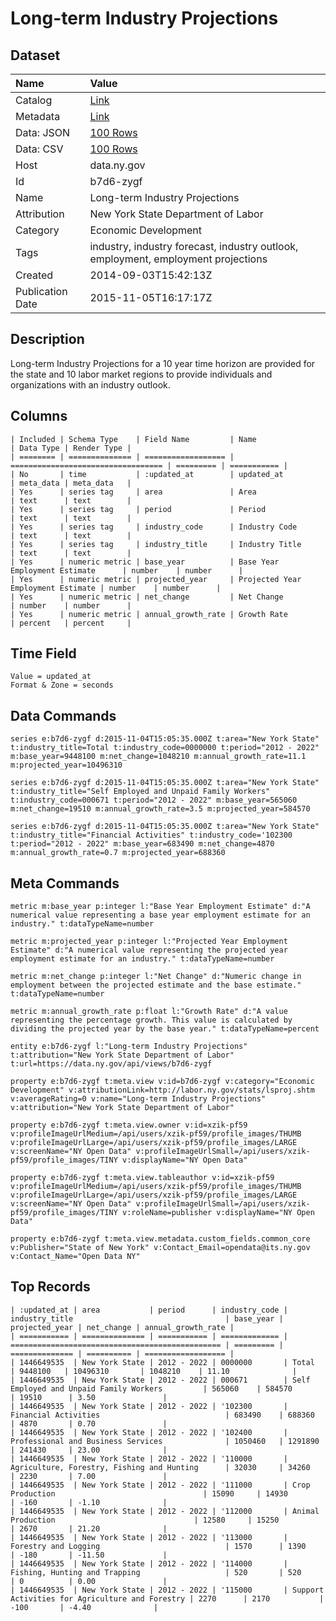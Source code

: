 # Long-term Industry Projections

## Dataset

| Name | Value |
| :--- | :---- |
| Catalog | [Link](https://catalog.data.gov/dataset/long-term-industry-projections) |
| Metadata | [Link](https://data.ny.gov/api/views/b7d6-zygf) |
| Data: JSON | [100 Rows](https://data.ny.gov/api/views/b7d6-zygf/rows.json?max_rows=100) |
| Data: CSV | [100 Rows](https://data.ny.gov/api/views/b7d6-zygf/rows.csv?max_rows=100) |
| Host | data.ny.gov |
| Id | b7d6-zygf |
| Name | Long-term Industry Projections |
| Attribution | New York State Department of Labor |
| Category | Economic Development |
| Tags | industry, industry forecast, industry outlook, employment, employment projections |
| Created | 2014-09-03T15:42:13Z |
| Publication Date | 2015-11-05T16:17:17Z |

## Description

Long-term Industry Projections for a 10 year time horizon are provided for the state and 10 labor market regions to provide individuals and organizations with an industry outlook.

## Columns

```ls
| Included | Schema Type    | Field Name         | Name                               | Data Type | Render Type |
| ======== | ============== | ================== | ================================== | ========= | =========== |
| No       | time           | :updated_at        | updated_at                         | meta_data | meta_data   |
| Yes      | series tag     | area               | Area                               | text      | text        |
| Yes      | series tag     | period             | Period                             | text      | text        |
| Yes      | series tag     | industry_code      | Industry Code                      | text      | text        |
| Yes      | series tag     | industry_title     | Industry Title                     | text      | text        |
| Yes      | numeric metric | base_year          | Base Year Employment Estimate      | number    | number      |
| Yes      | numeric metric | projected_year     | Projected Year Employment Estimate | number    | number      |
| Yes      | numeric metric | net_change         | Net Change                         | number    | number      |
| Yes      | numeric metric | annual_growth_rate | Growth Rate                        | percent   | percent     |
```

## Time Field

```ls
Value = updated_at
Format & Zone = seconds
```

## Data Commands

```ls
series e:b7d6-zygf d:2015-11-04T15:05:35.000Z t:area="New York State" t:industry_title=Total t:industry_code=0000000 t:period="2012 - 2022" m:base_year=9448100 m:net_change=1048210 m:annual_growth_rate=11.1 m:projected_year=10496310

series e:b7d6-zygf d:2015-11-04T15:05:35.000Z t:area="New York State" t:industry_title="Self Employed and Unpaid Family Workers" t:industry_code=000671 t:period="2012 - 2022" m:base_year=565060 m:net_change=19510 m:annual_growth_rate=3.5 m:projected_year=584570

series e:b7d6-zygf d:2015-11-04T15:05:35.000Z t:area="New York State" t:industry_title="Financial Activities" t:industry_code='102300 t:period="2012 - 2022" m:base_year=683490 m:net_change=4870 m:annual_growth_rate=0.7 m:projected_year=688360
```

## Meta Commands

```ls
metric m:base_year p:integer l:"Base Year Employment Estimate" d:"A numerical value representing a base year employment estimate for an industry." t:dataTypeName=number

metric m:projected_year p:integer l:"Projected Year Employment Estimate" d:"A numerical value representing the projected year employment estimate for an industry." t:dataTypeName=number

metric m:net_change p:integer l:"Net Change" d:"Numeric change in employment between the projected estimate and the base estimate." t:dataTypeName=number

metric m:annual_growth_rate p:float l:"Growth Rate" d:"A value representing the percentage growth. This value is calculated by dividing the projected year by the base year." t:dataTypeName=percent

entity e:b7d6-zygf l:"Long-term Industry Projections" t:attribution="New York State Department of Labor" t:url=https://data.ny.gov/api/views/b7d6-zygf

property e:b7d6-zygf t:meta.view v:id=b7d6-zygf v:category="Economic Development" v:attributionLink=http://labor.ny.gov/stats/lsproj.shtm v:averageRating=0 v:name="Long-term Industry Projections" v:attribution="New York State Department of Labor"

property e:b7d6-zygf t:meta.view.owner v:id=xzik-pf59 v:profileImageUrlMedium=/api/users/xzik-pf59/profile_images/THUMB v:profileImageUrlLarge=/api/users/xzik-pf59/profile_images/LARGE v:screenName="NY Open Data" v:profileImageUrlSmall=/api/users/xzik-pf59/profile_images/TINY v:displayName="NY Open Data"

property e:b7d6-zygf t:meta.view.tableauthor v:id=xzik-pf59 v:profileImageUrlMedium=/api/users/xzik-pf59/profile_images/THUMB v:profileImageUrlLarge=/api/users/xzik-pf59/profile_images/LARGE v:screenName="NY Open Data" v:profileImageUrlSmall=/api/users/xzik-pf59/profile_images/TINY v:roleName=publisher v:displayName="NY Open Data"

property e:b7d6-zygf t:meta.view.metadata.custom_fields.common_core v:Publisher="State of New York" v:Contact_Email=opendata@its.ny.gov v:Contact_Name="Open Data NY"
```

## Top Records

```ls
| :updated_at | area           | period      | industry_code | industry_title                                  | base_year | projected_year | net_change | annual_growth_rate | 
| =========== | ============== | =========== | ============= | =============================================== | ========= | ============== | ========== | ================== | 
| 1446649535  | New York State | 2012 - 2022 | 0000000       | Total                                           | 9448100   | 10496310       | 1048210    | 11.10              | 
| 1446649535  | New York State | 2012 - 2022 | 000671        | Self Employed and Unpaid Family Workers         | 565060    | 584570         | 19510      | 3.50               | 
| 1446649535  | New York State | 2012 - 2022 | '102300       | Financial Activities                            | 683490    | 688360         | 4870       | 0.70               | 
| 1446649535  | New York State | 2012 - 2022 | '102400       | Professional and Business Services              | 1050460   | 1291890        | 241430     | 23.00              | 
| 1446649535  | New York State | 2012 - 2022 | '110000       | Agriculture, Forestry, Fishing and Hunting      | 32030     | 34260          | 2230       | 7.00               | 
| 1446649535  | New York State | 2012 - 2022 | '111000       | Crop Production                                 | 15090     | 14930          | -160       | -1.10              | 
| 1446649535  | New York State | 2012 - 2022 | '112000       | Animal Production                               | 12580     | 15250          | 2670       | 21.20              | 
| 1446649535  | New York State | 2012 - 2022 | '113000       | Forestry and Logging                            | 1570      | 1390           | -180       | -11.50             | 
| 1446649535  | New York State | 2012 - 2022 | '114000       | Fishing, Hunting and Trapping                   | 520       | 520            | 0          | 0.00               | 
| 1446649535  | New York State | 2012 - 2022 | '115000       | Support Activities for Agriculture and Forestry | 2270      | 2170           | -100       | -4.40              | 
```